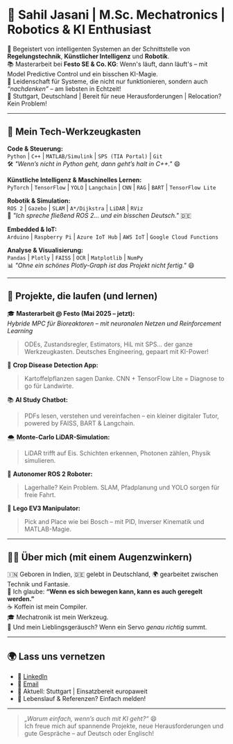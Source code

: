 # 🚀 Sahil Jasani | M.Sc. Mechatronics | Robotics & KI Enthusiast

🎯 Begeistert von intelligenten Systemen an der Schnittstelle von **Regelungstechnik**, **Künstlicher Intelligenz** und **Robotik**.  
📚 Masterarbeit bei **Festo SE & Co. KG**: Wenn's läuft, dann läuft's – mit Model Predictive Control und ein bisschen KI-Magie.  
🔧 Leidenschaft für Systeme, die nicht nur funktionieren, sondern auch _“nachdenken”_ – am liebsten in Echtzeit!  
📍 Stuttgart, Deutschland | Bereit für neue Herausforderungen | Relocation? Kein Problem!

---

## 🔧 Mein Tech-Werkzeugkasten

**Code & Steuerung:**  
`Python` | `C++` | `MATLAB/Simulink` | `SPS (TIA Portal)` | `Git`  
🛠️ _"Wenn’s nicht in Python geht, dann geht’s halt in C++."_ 😄

**Künstliche Intelligenz & Maschinelles Lernen:**  
`PyTorch` | `TensorFlow` | `YOLO` | `Langchain` | `CNN` | `RAG` | `BART` | `TensorFlow Lite`

**Robotik & Simulation:**  
`ROS 2` | `Gazebo` | `SLAM` | `A*/Dijkstra` | `LiDAR` | `RViz`  
🤖 _"Ich spreche fließend ROS 2… und ein bisschen Deutsch."_ 🇩🇪

**Embedded & IoT:**  
`Arduino` | `Raspberry Pi` | `Azure IoT Hub` | `AWS IoT` | `Google Cloud Functions`

**Analyse & Visualisierung:**  
`Pandas` | `Plotly` | `FAISS` | `OCR` | `Matplotlib` | `NumPy`  
📊 _"Ohne ein schönes Plotly-Graph ist das Projekt nicht fertig."_ 😄

---

## 📌 Projekte, die laufen (und lernen)

🎓 **Masterarbeit @ Festo (Mai 2025 – jetzt):**  
*Hybride MPC für Bioreaktoren – mit neuronalen Netzen und Reinforcement Learning*  
> ODEs, Zustandsregler, Estimators, HiL mit SPS… der ganze Werkzeugkasten. Deutsches Engineering, gepaart mit KI-Power!

🌿 **Crop Disease Detection App:**  
> Kartoffelpflanzen sagen Danke. CNN + TensorFlow Lite = Diagnose to go für Landwirte.

📚 **AI Study Chatbot:**  
> PDFs lesen, verstehen und vereinfachen – ein kleiner digitaler Tutor, powered by FAISS, BART & Langchain.

🌨️ **Monte-Carlo LiDAR-Simulation:**  
> LiDAR trifft auf Eis. Schichten erkennen, Photonen zählen, Physik simulieren.

🤖 **Autonomer ROS 2 Roboter:**  
> Lagerhalle? Kein Problem. SLAM, Pfadplanung und YOLO sorgen für freie Fahrt.

🦾 **Lego EV3 Manipulator:**  
> Pick and Place wie bei Bosch – mit PID, Inverser Kinematik und MATLAB-Magie.

---

## 👨‍💻 Über mich (mit einem Augenzwinkern)

🇮🇳 Geboren in Indien, 🇩🇪 gelebt in Deutschland, 🌍 gearbeitet zwischen Technik und Fantasie.  
💬 Ich glaube: **“Wenn es sich bewegen kann, kann es auch geregelt werden.”**  
☕ Koffein ist mein Compiler.  
🎓 Mechatronik ist mein Werkzeug.  
🤖 Und mein Lieblingsgeräusch? Wenn ein Servo *genau richtig* summt.

---

## 🌍 Lass uns vernetzen

- 💼 [LinkedIn](https://linkedin.com/in/sahiljasani)  
- 📧 [Email](mailto:sahil.jasani@student.uni-siegen.de)  
- 📍 Aktuell: Stuttgart | Einsatzbereit europaweit  
- 📝 Lebenslauf & Referenzen? Einfach melden!

---

> _„Warum einfach, wenn’s auch mit KI geht?“_ 😄  
> Ich freue mich auf spannende Projekte, neue Herausforderungen und gute Gespräche – auf Deutsch oder Englisch!

